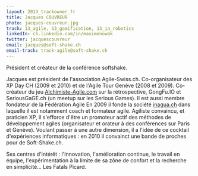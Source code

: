 ```yaml
---
layout: 2013_trackowner_fr
title: Jacques COUVREUR
photo: jacques-couvreur.jpg
track: 13_agile, 13_gamification, 13_ia_robotics
linkedIn: ch.linkedin.com/in/maximenowak
twitter: jacquescouvreur
email: jacques@soft-shake.ch
email-track: track-agile@soft-shake.ch
---
```


Président et créateur de la conférence softshake.

Jacques est président de l'association Agile-Swiss.ch. Co-organisateur des XP Day CH (2009 et 2010) et de l'Agile Tour Genève (2008 et 2009). Co-créateur du jeu <a href="http://Alchimiste-Agile.com">Alchimiste-Agile.com</a> sur la rétrospective, GongFu.IO et SeriousGaGE.ch (un meetup sur les Serious Games). Il est aussi membre fondateur de la Fédération Agile
En 2009 il fonde la société <a href="http://inagua.ch">inagua.ch</a> dans laquelle il est notamment coach et formateur agile.
Agiliste convaincu, et praticien XP, il s'efforce d'être un promoteur actif des méthodes de développement agiles  (organisateur et orateur à des conférences sur Paris et Genève). Voulant passer à une autre dimension, il a l'idée de ce cocktail d'expériences informatiques : en 2010 il convainct une bande de proches pour de Soft-Shake.ch.

Ses centres d'intérêt : l'Innovation, l'amélioration continue, le travail en équipe, l'expérimentation à la limite de sa zône de confort et la recherche en simplicité... Les Fatals Picard.
